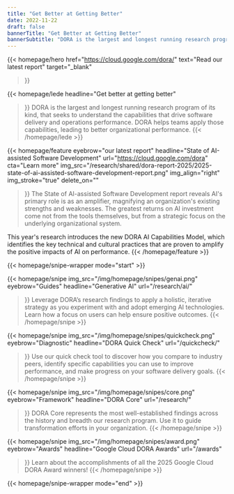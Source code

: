 ```yaml
---
title: "Get Better at Getting Better"
date: 2022-11-22
draft: false
bannerTitle: "Get Better at Getting Better"
bannerSubtitle: "DORA is the largest and longest running research program of its kind, that seeks to understand the capabilities that drive software delivery and operations performance. DORA helps teams apply those capabilities, leading to better organizational performance."
---
```


<!-- {{/* BEGIN content for 2025 homepage (dora-2025 theme).  This content does not appear when the default 'dora' theme is used. */}} -->
{{< homepage/hero
  href="https://cloud.google.com/dora/"
  text="Read our latest report"
  target="_blank"
  >}}

{{< homepage/lede
  headline="Get better at getting better"
  >}}
  DORA is the largest and longest running research program of its kind, that seeks to understand the capabilities that drive software delivery and operations performance. DORA helps teams apply those capabilities, leading to better organizational performance.
  {{< /homepage/lede >}}

{{< homepage/feature
  eyebrow="our latest report"
  headline="State of AI-assisted Software Development"
  url="https://cloud.google.com/dora"
  cta="Learn more"
  img_src="/research/shared/dora-report-2025/2025-state-of-ai-assisted-software-development-report.png"
  img_align="right"
  img_stroke="true"
  delete_on=""
  >}}
  The State of AI-assisted Software Development report reveals AI's primary role is as an amplifier, magnifying an organization's existing strengths and weaknesses. The greatest returns on AI investment come not from the tools themselves, but from a strategic focus on the underlying organizational system.

  This year's research introduces the new DORA AI Capabilities Model, which identifies the key technical and cultural practices that are proven to amplify the positive impacts of AI on performance.
  {{< /homepage/feature >}}

{{< homepage/snipe-wrapper mode="start" >}}

  {{< homepage/snipe
    img_src="/img/homepage/snipes/genai.png"
    eyebrow="Guides"
    headline="Generative AI"
    url="/research/ai/"
  >}}
    Leverage DORA’s research findings to apply a holistic, iterative strategy as you experiment with and adopt emerging AI technologies. Learn how a focus on users can help ensure positive outcomes.
    {{< /homepage/snipe >}}

  {{< homepage/snipe
    img_src="/img/homepage/snipes/quickcheck.png"
    eyebrow="Diagnostic"
    headline="DORA Quick Check"
    url="/quickcheck/"
  >}}
    Use our quick check tool to discover how you compare to industry peers, identify specific capabilities you can use to improve performance, and make progress on your software delivery goals.
    {{< /homepage/snipe >}}

  {{< homepage/snipe
    img_src="/img/homepage/snipes/core.png"
    eyebrow="Framework"
    headline="DORA Core"
    url="/research/"
  >}}
    DORA Core represents the most well-established findings across the history and breadth our research program. Use it to guide transformation efforts in your organization.
    {{< /homepage/snipe >}}

  {{< homepage/snipe
    img_src="/img/homepage/snipes/award.png"
    eyebrow="Awards"
    headline="Google Cloud DORA Awards"
    url="/awards"
  >}}
    Learn about the accomplishments of all the 2025 Google Cloud DORA Award winners!
    {{< /homepage/snipe >}}

{{< homepage/snipe-wrapper mode="end" >}}
